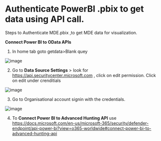 # Authenticate PowerBI .pbix to get data using API call.

Steps to Authenticate MDE.pbix ,to get MDE data for visualization. 

**Connect Power BI to OData APIs**

1. In home tab goto getdata>Blank quey

![image](https://user-images.githubusercontent.com/67975253/156931400-7edf72d3-c8b7-4834-a8cf-9f614c64a78f.png)

2. Go to **Data Source Settings** > look for https://api.securitycenter.microsoft.com , click on edit permission. Click on edit under crenditials

![image](https://user-images.githubusercontent.com/67975253/156937126-40952ba1-dc01-4337-92cb-846f2375295f.png)

3. Go to Organisational account signin with the credentials.

 ![image](https://user-images.githubusercontent.com/67975253/156937170-bac05990-5e17-4485-9df7-fdd756236d8a.png)


4. To **Connect Power BI to Advanced Hunting API** use https://docs.microsoft.com/en-us/microsoft-365/security/defender-endpoint/api-power-bi?view=o365-worldwide#connect-power-bi-to-advanced-hunting-api



